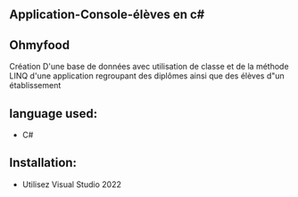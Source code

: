 ## Application-Console-élèves en c#

## Ohmyfood
Création D'une base de données avec utilisation de classe et de la méthode LINQ d'une application regroupant des diplômes ainsi que des élèves d"un établissement

## language used:

* C#

## Installation:

* Utilisez Visual Studio 2022
